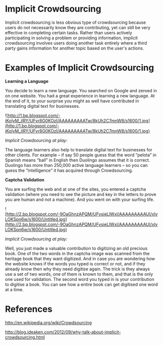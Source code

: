 # Implicit Crowdsourcing #

Implicit crowdsourcing is less obvious type of crowdsourcing because users do not necessarily know they are contributing, yet can still be very effective in completing certain tasks. Rather than users actively participating in solving a problem or providing information, implicit crowdsourcing involves users doing another task entirely where a third party gains information for another topic based on the user's actions.


# Examples of Implicit Crowdsourcing #

**Learning a Language**

You decide to learn a new language.  You searched on Google and zeroed in on one website. You had a great experience in learning a new language. At the end of it, to your surprise you might as well have contributed in translating
digital text for businesses.

![http://1.bp.blogspot.com/-iKoIyM_ilRY/UFvr8G0KOzI/AAAAAAAAATw/8kUh2C7mnW8/s1600/1.jpg](http://1.bp.blogspot.com/-iKoIyM_ilRY/UFvr8G0KOzI/AAAAAAAAATw/8kUh2C7mnW8/s1600/1.jpg)

_Implicit Crowdsourcing at play:_

The language learners also help to translate digital text for businesses for other clients.  For example – if say 50 people guess that the word “pelota” in Spanish means “ball” in English then Duolingo assumes that it is correct.  Duolingo has more than 250,000 active language learners – so you can guess the “intelligence” it has acquired through Crowdsourcing.

**Captcha Validation**

You are surfing the web and at one of the sites, you entered a captcha validation (where you need to see the picture and key in the letters to prove you are human and not a machine). And you went on with your surfing life.

![http://2.bp.blogspot.com/-9OaGhnzAPQM/UFvsieLlWxI/AAAAAAAAAUI/xIvLOKSpn6w/s1600/Untitled.jpg](http://2.bp.blogspot.com/-9OaGhnzAPQM/UFvsieLlWxI/AAAAAAAAAUI/xIvLOKSpn6w/s1600/Untitled.jpg)

_Implicit Crowdsourcing at play:_

Well, you just made a valuable contribution to digitizing an old precious book. One of the two words in the captcha image was scanned from the heritage book that they want digitized. And in case you are wondering how the website knows if the words you typed is correct or not, and if they already know then why they need digitise again. The trick is they always use a set of two words, one of them is known to them, and that is the only one used for validation. The second word you typed in is your contribution to digitise a book. You can see how a entire book can get digitised one word at a time.

# References #

http://en.wikipedia.org/wiki/Crowdsourcing

http://blog.ideaken.com/2012/09/why-talk-about-implicit-crowdsourcing.html